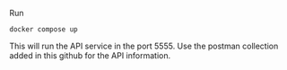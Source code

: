 Run
```
docker compose up
```
This will run the API service in the port 5555. Use the postman collection added in this github for the API information.
